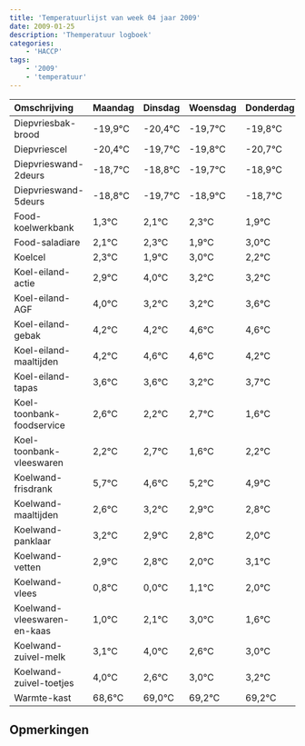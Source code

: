 ```yaml
---
title: 'Temperatuurlijst van week 04 jaar 2009'
date: 2009-01-25
description: 'Themperatuur logboek'
categories:
    - 'HACCP'
tags:
    - '2009'
    - 'temperatuur'
---
```

|Omschrijving|Maandag|Dinsdag|Woensdag|Donderdag|Vrijdag|Zaterdag|Zondag|
|:---|:---|:---|:---|:---|:---|:---|:---|
|Diepvriesbak-brood|-19,9°C|-20,4°C|-19,7°C|-19,8°C|-20,7°C|-19,9°C|-19,7°C|
|Diepvriescel|-20,4°C|-19,7°C|-19,8°C|-20,7°C|-19,9°C|-19,7°C|-20,1°C|
|Diepvrieswand-2deurs|-18,7°C|-18,8°C|-19,7°C|-18,9°C|-18,7°C|-19,1°C|-18,0°C|
|Diepvrieswand-5deurs|-18,8°C|-19,7°C|-18,9°C|-18,7°C|-19,1°C|-18,0°C|-18,8°C|
|Food-koelwerkbank|1,3°C|2,1°C|2,3°C|1,9°C|3,0°C|2,2°C|2,2°C|
|Food-saladiare|2,1°C|2,3°C|1,9°C|3,0°C|2,2°C|2,2°C|2,6°C|
|Koelcel|2,3°C|1,9°C|3,0°C|2,2°C|2,2°C|2,6°C|2,6°C|
|Koel-eiland-actie|2,9°C|4,0°C|3,2°C|3,2°C|3,6°C|3,6°C|3,2°C|
|Koel-eiland-AGF|4,0°C|3,2°C|3,2°C|3,6°C|3,6°C|3,2°C|3,7°C|
|Koel-eiland-gebak|4,2°C|4,2°C|4,6°C|4,6°C|4,2°C|4,7°C|3,6°C|
|Koel-eiland-maaltijden|4,2°C|4,6°C|4,6°C|4,2°C|4,7°C|3,6°C|4,2°C|
|Koel-eiland-tapas|3,6°C|3,6°C|3,2°C|3,7°C|2,6°C|3,2°C|2,9°C|
|Koel-toonbank-foodservice|2,6°C|2,2°C|2,7°C|1,6°C|2,2°C|1,9°C|1,8°C|
|Koel-toonbank-vleeswaren|2,2°C|2,7°C|1,6°C|2,2°C|1,9°C|1,8°C|1,0°C|
|Koelwand-frisdrank|5,7°C|4,6°C|5,2°C|4,9°C|4,8°C|4,0°C|5,1°C|
|Koelwand-maaltijden|2,6°C|3,2°C|2,9°C|2,8°C|2,0°C|3,1°C|4,0°C|
|Koelwand-panklaar|3,2°C|2,9°C|2,8°C|2,0°C|3,1°C|4,0°C|2,6°C|
|Koelwand-vetten|2,9°C|2,8°C|2,0°C|3,1°C|4,0°C|2,6°C|3,0°C|
|Koelwand-vlees|0,8°C|0,0°C|1,1°C|2,0°C|0,6°C|1,0°C|1,2°C|
|Koelwand-vleeswaren-en-kaas|1,0°C|2,1°C|3,0°C|1,6°C|2,0°C|2,2°C|2,2°C|
|Koelwand-zuivel-melk|3,1°C|4,0°C|2,6°C|3,0°C|3,2°C|3,2°C|3,0°C|
|Koelwand-zuivel-toetjes|4,0°C|2,6°C|3,0°C|3,2°C|3,2°C|3,0°C|2,6°C|
|Warmte-kast|68,6°C|69,0°C|69,2°C|69,2°C|69,0°C|68,6°C|68,0°C|

## Opmerkingen


